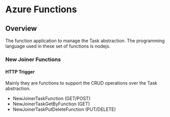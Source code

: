# Azure Functions

<!-- TOC depthFrom:2 orderedList:true -->

## Overview

The function application to manage the Task abstraction. The programming language used in these set of functions is nodejs.

### New Joiner Functions

#### HTTP Trigger

Mainly they are functions to support the CRUD operations over the Task abstraction.

- NewJoinerTaskFunction (GET/POST)
- NewJoinerTaskGetByFunction (GET)
- NewJoinerTaskPutDeleteFunction (PUT/DELETE)